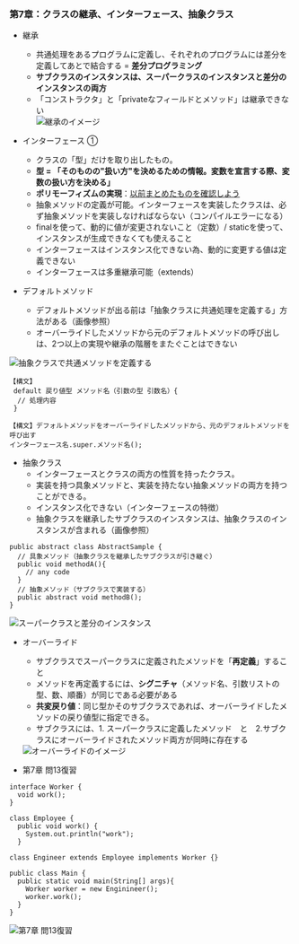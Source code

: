 ### 第7章：クラスの継承、インターフェース、抽象クラス  
- 継承
  - 共通処理をあるプログラムに定義し、それぞれのプログラムには差分を定義してあとで結合する = **差分プログラミング**  
  - **サブクラスのインスタンスは、スーパークラスのインスタンスと差分のインスタンスの両方**
  - 「コンストラクタ」と「privateなフィールドとメソッド」は継承できない  
 <img src="https://github.com/kuro-channel/TIL/blob/master/Java/%E7%B6%99%E6%89%BF%E3%81%AE%E3%82%A4%E3%83%A1%E3%83%BC%E3%82%B8.jpg"
alt="継承のイメージ" title="継承のイメージ">  
- インターフェース ➀
  - クラスの「型」だけを取り出したもの。
  - **型 = 「そのものの"扱い方"を決めるための情報。変数を宣言する際、変数の扱い方を決める」**
  - **ポリモーフィズムの実現**：<a href="https://github.com/kuro-channel/TIL/blob/master/Java/%E3%82%A4%E3%83%B3%E3%82%BF%E3%83%BC%E3%83%95%E3%82%A7%E3%83%BC%E3%82%B9%E3%81%AB%E3%81%A4%E3%81%84%E3%81%A6.md">以前まとめたものを確認しよう</a>
  - 抽象メソッドの定義が可能。インターフェースを実装したクラスは、必ず抽象メソッドを実装しなければならない（コンパイルエラーになる）
  - finalを使って、動的に値が変更されないこと（定数）/ staticを使って、インスタンスが生成できなくても使えること
  - インターフェースはインスタンス化できない為、動的に変更する値は定義できない  
  - インターフェースは多重継承可能（extends）

- デフォルトメソッド
  - デフォルトメソッドが出る前は「抽象クラスに共通処理を定義する」方法がある（画像参照）
  - オーバーライドしたメソッドから元のデフォルトメソッドの呼び出しは、2つ以上の実現や継承の階層をまたぐことはできない
<img src="https://github.com/kuro-channel/TIL/blob/master/Java/%E6%8A%BD%E8%B1%A1%E3%82%AF%E3%83%A9%E3%82%B9%E3%81%A7%E5%85%B1%E9%80%9A%E3%81%AE%E3%83%A1%E3%82%BD%E3%83%83%E3%83%89%E3%82%92%E5%AE%9A%E7%BE%A9.jpg" alt="抽象クラスで共通メソッドを定義する" title="抽象クラスで共通メソッドを定義する">

```
【構文】
 default 戻り値型 メソッド名（引数の型 引数名）{
  // 処理内容
 }
```

```
【構文】デフォルトメソッドをオーバーライドしたメソッドから、元のデフォルトメソッドを呼び出す
インターフェース名.super.メソッド名();
```

- 抽象クラス
  - インターフェースとクラスの両方の性質を持ったクラス。
  - 実装を持つ具象メソッドと、実装を持たない抽象メソッドの両方を持つことができる。
  - インスタンス化できない（インターフェースの特徴）
  - 抽象クラスを継承したサブクラスのインスタンスは、抽象クラスのインスタンスが含まれる（画像参照）

```
public abstract class AbstractSample {
  // 具象メソッド（抽象クラスを継承したサブクラスが引き継ぐ）
  public void methodA(){
    // any code
  }
  // 抽象メソッド（サブクラスで実装する）
  public abstract void methodB();
}
```
<img src="https://github.com/kuro-channel/TIL/blob/master/Java/%E3%82%B9%E3%83%BC%E3%83%91%E3%83%BC%E3%82%AF%E3%83%A9%E3%82%B9%E3%81%A8%E5%B7%AE%E5%88%86%E3%81%AE%E3%82%A4%E3%83%B3%E3%82%B9%E3%82%BF%E3%83%B3%E3%82%B9.jpg" alt="スーパークラスと差分のインスタンス" title="スーパークラスと差分のインスタンス">

- オーバーライド
  - サブクラスでスーパークラスに定義されたメソッドを「**再定義**」すること  
  - メソッドを再定義するには、**シグニチャ**（メソッド名、引数リストの型、数、順番）が同じである必要がある  
  - **共変戻り値**：同じ型かそのサブクラスであれば、オーバーライドしたメソッドの戻り値型に指定できる。  
  - サブクラスには、1. スーパークラスに定義したメソッド　と　2.サブクラスにオーバーライドされたメソッド両方が同時に存在する
  <img src="https://github.com/kuro-channel/TIL/blob/master/Java/%E3%82%AA%E3%83%BC%E3%83%90%E3%83%BC%E3%83%A9%E3%82%A4%E3%83%89%E3%81%AE%E3%82%A4%E3%83%A1%E3%83%BC%E3%82%B8.jpg" alt="オーバーライドのイメージ" title="オーバーライドのイメージ">
  
- 第7章 問13復習
```
interface Worker {
  void work();
}

class Employee {
  public void work() {
    System.out.println("work");
  }

class Engineer extends Employee implements Worker {}

public class Main {
  public static void main(String[] args){
    Worker worker = new Enginineer();
    worker.work();
  }
}
```
  <img src="https://github.com/kuro-channel/TIL/blob/master/Java/%E7%AC%AC7%E7%AB%A0_%E5%95%8F13%E5%BE%A9%E7%BF%92.jpg" alt="第7章 問13復習" title="第7章 問13復習">
